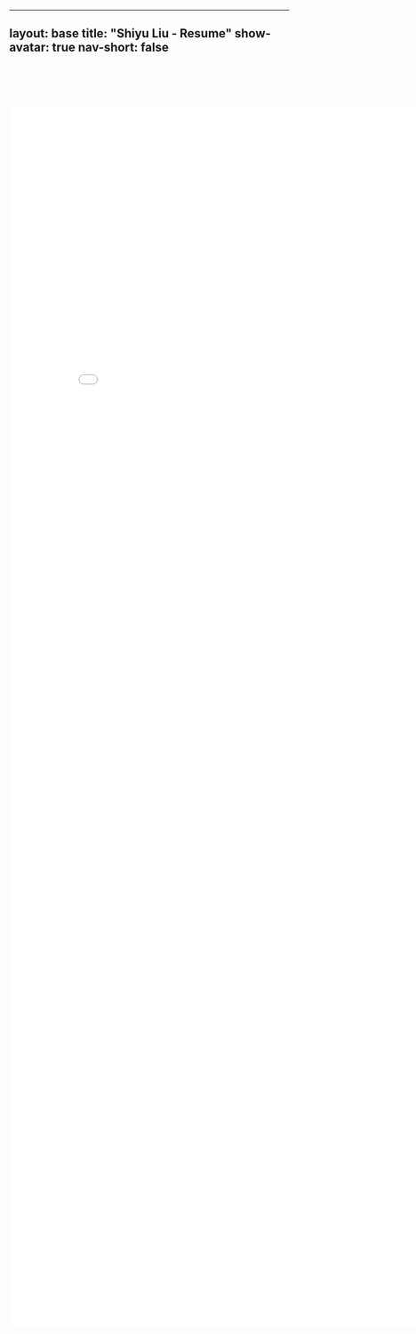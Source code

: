 ---
layout: base
title: "Shiyu Liu - Resume"
show-avatar: true
nav-short: false
--

<div style="text-align: center; margin-top: 90px;">
  <iframe src="/files/Shiyu Liu_Resume.pdf" scrolling="no" width="850px" height="2200px" frameBorder="0"></iframe>
</div>
